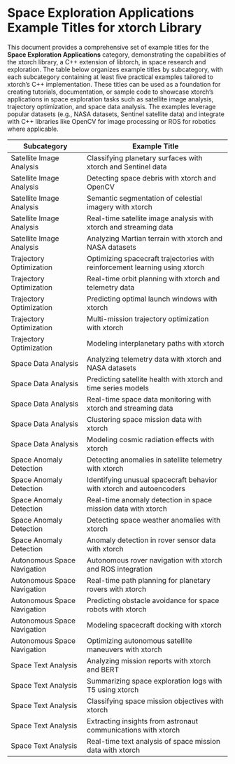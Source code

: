 # Space Exploration Applications Example Titles for xtorch Library

This document provides a comprehensive set of example titles for the **Space Exploration Applications** category, demonstrating the capabilities of the xtorch library, a C++ extension of libtorch, in space research and exploration. The table below organizes example titles by subcategory, with each subcategory containing at least five practical examples tailored to xtorch’s C++ implementation. These titles can be used as a foundation for creating tutorials, documentation, or sample code to showcase xtorch’s applications in space exploration tasks such as satellite image analysis, trajectory optimization, and space data analysis. The examples leverage popular datasets (e.g., NASA datasets, Sentinel satellite data) and integrate with C++ libraries like OpenCV for image processing or ROS for robotics where applicable.

| **Subcategory**                     | **Example Title**                                                                 |
|-------------------------------------|-----------------------------------------------------------------------------------|
| Satellite Image Analysis           | Classifying planetary surfaces with xtorch and Sentinel data                      |
| Satellite Image Analysis           | Detecting space debris with xtorch and OpenCV                                     |
| Satellite Image Analysis           | Semantic segmentation of celestial imagery with xtorch                            |
| Satellite Image Analysis           | Real-time satellite image analysis with xtorch and streaming data                |
| Satellite Image Analysis           | Analyzing Martian terrain with xtorch and NASA datasets                           |
| Trajectory Optimization            | Optimizing spacecraft trajectories with reinforcement learning using xtorch       |
| Trajectory Optimization            | Real-time orbit planning with xtorch and telemetry data                          |
| Trajectory Optimization            | Predicting optimal launch windows with xtorch                                     |
| Trajectory Optimization            | Multi-mission trajectory optimization with xtorch                                 |
| Trajectory Optimization            | Modeling interplanetary paths with xtorch                                         |
| Space Data Analysis                | Analyzing telemetry data with xtorch and NASA datasets                            |
| Space Data Analysis                | Predicting satellite health with xtorch and time series models                    |
| Space Data Analysis                | Real-time space data monitoring with xtorch and streaming data                   |
| Space Data Analysis                | Clustering space mission data with xtorch                                         |
| Space Data Analysis                | Modeling cosmic radiation effects with xtorch                                     |
| Space Anomaly Detection            | Detecting anomalies in satellite telemetry with xtorch                            |
| Space Anomaly Detection            | Identifying unusual spacecraft behavior with xtorch and autoencoders              |
| Space Anomaly Detection            | Real-time anomaly detection in space mission data with xtorch                     |
| Space Anomaly Detection            | Detecting space weather anomalies with xtorch                                     |
| Space Anomaly Detection            | Anomaly detection in rover sensor data with xtorch                                |
| Autonomous Space Navigation        | Autonomous rover navigation with xtorch and ROS integration                      |
| Autonomous Space Navigation        | Real-time path planning for planetary rovers with xtorch                         |
| Autonomous Space Navigation        | Predicting obstacle avoidance for space robots with xtorch                        |
| Autonomous Space Navigation        | Modeling spacecraft docking with xtorch                                           |
| Autonomous Space Navigation        | Optimizing autonomous satellite maneuvers with xtorch                             |
| Space Text Analysis                | Analyzing mission reports with xtorch and BERT                                    |
| Space Text Analysis                | Summarizing space exploration logs with T5 using xtorch                           |
| Space Text Analysis                | Classifying space mission objectives with xtorch                                  |
| Space Text Analysis                | Extracting insights from astronaut communications with xtorch                     |
| Space Text Analysis                | Real-time text analysis of space mission data with xtorch                         |